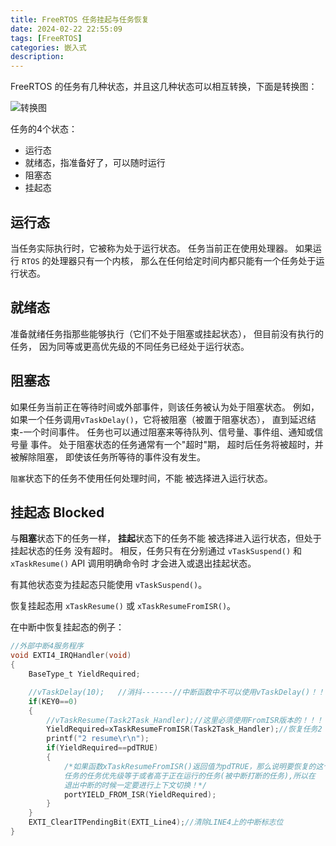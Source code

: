 ```yaml
---
title: FreeRTOS 任务挂起与任务恢复
date: 2024-02-22 22:55:09
tags: [FreeRTOS]
categories: 嵌入式
description:
---
```


FreeRTOS 的任务有几种状态，并且这几种状态可以相互转换，下面是转换图：

![转换图](/img/post_img/freertos-task-state.png)

任务的4个状态：

- 运行态
- 就绪态，指准备好了，可以随时运行
- 阻塞态
- 挂起态

## 运行态

当任务实际执行时，它被称为处于运行状态。 任务当前正在使用处理器。 如果运行 `RTOS` 的处理器只有一个内核， 那么在任何给定时间内都只能有一个任务处于运行状态。

## 就绪态

准备就绪任务指那些能够执行（它们不处于阻塞或挂起状态）， 但目前没有执行的任务， 因为同等或更高优先级的不同任务已经处于运行状态。

## 阻塞态

如果任务当前正在等待时间或外部事件，则该任务被认为处于阻塞状态。 例如，如果一个任务调用`vTaskDelay()`，它将被阻塞（被置于阻塞状态）， 直到延迟结束-一个时间事件。 任务也可以通过阻塞来等待队列、信号量、事件组、通知或信号量 事件。 处于阻塞状态的任务通常有一个"超时"期， 超时后任务将被超时，并被解除阻塞， 即使该任务所等待的事件没有发生。

`阻塞`状态下的任务不使用任何处理时间，不能 被选择进入运行状态。

## 挂起态 Blocked

与**阻塞**状态下的任务一样， **挂起**状态下的任务不能 被选择进入运行状态，但处于挂起状态的任务 没有超时。 相反，任务只有在分别通过 `vTaskSuspend()` 和 `xTaskResume()` API 调用明确命令时 才会进入或退出挂起状态。

有其他状态变为挂起态只能使用 `vTaskSuspend()`。

恢复挂起态用 `xTaskResume()` 或 `xTaskResumeFromISR()`。

在中断中恢复挂起态的例子：

```c
//外部中断4服务程序
void EXTI4_IRQHandler(void)
{
    BaseType_t YieldRequired;

    //vTaskDelay(10);   //消抖-------//中断函数中不可以使用vTaskDelay()！！！
    if(KEY0==0)  
    {           
        //vTaskResume(Task2Task_Handler);//这里必须使用FromISR版本的！！！  
        YieldRequired=xTaskResumeFromISR(Task2Task_Handler);//恢复任务2
        printf("2 resume\r\n");
        if(YieldRequired==pdTRUE)
        {
            /*如果函数xTaskResumeFromISR()返回值为pdTRUE，那么说明要恢复的这个
            任务的任务优先级等于或者高于正在运行的任务(被中断打断的任务),所以在
            退出中断的时候一定要进行上下文切换！*/
            portYIELD_FROM_ISR(YieldRequired);
        }
    }        
    EXTI_ClearITPendingBit(EXTI_Line4);//清除LINE4上的中断标志位  
}
```
